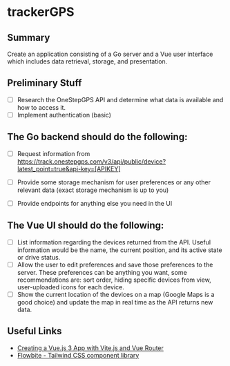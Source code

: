 # trackerGPS

## Summary
Create an application consisting of a Go server and a Vue user interface which includes data retrieval, storage, and presentation.

## Preliminary Stuff
- [ ] Research the OneStepGPS API and determine what data is available and how to access it.
- [ ] Implement authentication (basic)

## The Go backend should do the following:

- [ ] Request information from https://track.onestepgps.com/v3/api/public/device?latest_point=true&api-key=[APIKEY]

- [ ] Provide some storage mechanism for user preferences or any other relevant data (exact storage mechanism is up to you)

- [ ] Provide endpoints for anything else you need in the UI

## The Vue UI should do the following:
- [ ] List information regarding the devices returned from the API. Useful information would be the name, the current position, and its active state or drive status.
- [ ] Allow the user to edit preferences and save those preferences to the server. These preferences can be anything you want, some recommendations are: sort order, hiding specific devices from view, user-uploaded icons for each device.
- [ ] Show the current location of the devices on a map (Google Maps is a good choice) and update the map in real time as the API returns new data.

## Useful Links
- [Creating a Vue.js 3 App with Vite.js and Vue Router](https://ochner.com.br/posts/creating-a-vuejs3-app-with-vitejs-and-vue-router)
- [Flowbite - Tailwind CSS component library](https://flowbite.com/docs/getting-started/introduction/)
